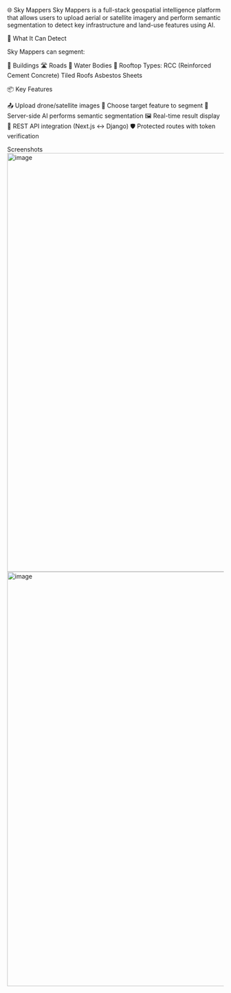 🌐 Sky Mappers
  Sky Mappers is a full-stack geospatial intelligence platform that allows users to upload aerial or satellite imagery and perform semantic segmentation to detect key infrastructure and land-use features using AI.

🧠 What It Can Detect

Sky Mappers can segment:

🏢 Buildings
🛣️ Roads
🌊 Water Bodies
🏡 Rooftop Types:
RCC (Reinforced Cement Concrete)
Tiled Roofs
Asbestos Sheets

📦 Key Features


📤 Upload drone/satellite images
🎯 Choose target feature to segment
🧠 Server-side AI performs semantic segmentation
🖼️ Real-time result display
🔄 REST API integration (Next.js ↔ Django)
🛡️ Protected routes with token verification

Screenshots
<img width="1898" height="973" alt="image" src="https://github.com/user-attachments/assets/db9531f5-f825-47d3-9037-51ef918fdb46" />
<img width="1878" height="963" alt="image" src="https://github.com/user-attachments/assets/67deee3e-f1dd-4408-bb1d-0196a342a427" />


